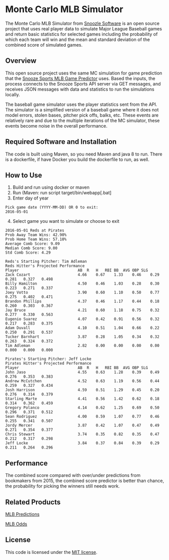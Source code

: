 # Monte Carlo MLB Simulator

The Monte Carlo MLB Simulator from [Snoozle Software](http://www.snoozle.net) is an open source project that uses real player data to simulate Major League Baseball games and return basic statistics for selected games including the probability of which each team will win and the mean and standard deviation of the combined score of simulated games. 

## Overview

This open source project uses the same MC simulation for game prediction that the [Snooze Sports MLB Game Predictor](http://sports.snoozle.net/mlb/predictions.jsp) uses. Based the inputs, the process connects to the Snooze Sports API server via GET messages, and receives JSON messages with data and statistics to run the simulations locally. 

The baseball game simulator uses the player statistics sent from the API. The simulator is a simplified version of a baseball game where it does not model errors, stolen bases, pitcher pick offs, balks, etc. These events are relatively rare and due to the multiple iterations of the MC simulator, these events become noise in the overall performance.

## Required Software and Installation

The code is built using Maven, so you need Maven and java 8 to run. There is a dockerfile, if have Docker you build the dockerfile to run, as well.

## How to Use

1. Build and run using docker or maven
2. Run (Maven: run script target/bin/webapp[.bat]
3. Enter day of year
```
Pick game date (YYYY-MM-DD) OR 0 to exit:
2016-05-01
```
4. Select game you want to simulate or choose to exit
```
2016-05-01 Reds at Pirates
Prob Away Team Wins: 42.90%
Prob Home Team Wins: 57.10%
Average Comb Score: 9.09
Median Comb Score: 9.00
Std Comb Score: 4.29

Reds's Starting Pitcher: Tim Adleman
Reds Hitter's Projected Performance
Player                        	AB	R	H	RBI	BB	AVG	OBP	SLG
Zack Cozart                   	4.66	0.67	1.33	0.46	0.29	0.281	0.327	0.498
Billy Hamilton                	4.50	0.46	1.03	0.28	0.30	0.223	0.271	0.337
Joey Votto                    	3.90	0.60	1.10	0.50	0.77	0.275	0.402	0.471
Brandon Phillips              	4.37	0.46	1.17	0.44	0.18	0.260	0.303	0.367
Jay Bruce                     	4.21	0.60	1.18	0.75	0.32	0.277	0.330	0.563
Eugenio Suarez                	4.07	0.42	0.91	0.56	0.32	0.217	0.283	0.375
Adam Duvall                   	4.10	0.51	1.04	0.66	0.22	0.250	0.291	0.537
Tucker Barnhart               	3.87	0.28	1.05	0.34	0.32	0.263	0.324	0.372
Tim Adleman                   	2.82	0.00	0.00	0.00	0.00	0.000	0.000	0.000

Pirates's Starting Pitcher: Jeff Locke
Pirates Hitter's Projected Performance
Player                        	AB	R	H	RBI	BB	AVG	OBP	SLG
John Jaso                     	4.55	0.63	1.28	0.39	0.49	0.276	0.353	0.383
Andrew McCutchen              	4.52	0.63	1.19	0.56	0.44	0.259	0.327	0.434
Josh Harrison                 	4.59	0.51	1.29	0.45	0.20	0.276	0.314	0.379
Starling Marte                	4.41	0.56	1.42	0.62	0.18	0.314	0.362	0.459
Gregory Polanco               	4.14	0.62	1.25	0.69	0.50	0.296	0.371	0.512
Sean Rodriguez                	4.00	0.59	1.07	0.77	0.46	0.255	0.341	0.507
Jordy Mercer                  	3.87	0.42	1.07	0.47	0.49	0.271	0.354	0.377
Chris Stewart                 	3.74	0.35	0.82	0.35	0.47	0.212	0.317	0.298
Jeff Locke                    	3.84	0.37	0.84	0.39	0.29	0.211	0.264	0.296

```

## Performance

The combined score compared with over/under predictions from bookmakers from 2015, the combined score predictor is better than chance, the probability for picking the winners still needs work.

## Related Products

[MLB Predictions](http://sports.snoozle.net/mlb/predictions.jsp)

[MLB Odds](http://sports.snoozle.net/mlb/betting-lines.jsp)

## License

This code is licensed under the [MIT license](https://opensource.org/licenses/MIT). 